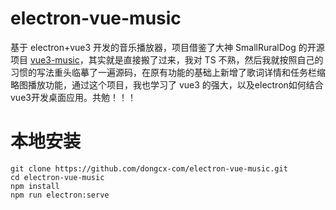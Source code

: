 # electron-vue-music
基于 electron+vue3 开发的音乐播放器，项目借鉴了大神 SmallRuralDog 的开源项目 [vue3-music](https://github.com/SmallRuralDog/vue3-music  "vue3-music")，其实就是直接搬了过来，我对 TS 不熟，然后我就按照自己的习惯的写法重头临摹了一遍源码，在原有功能的基础上新增了歌词详情和任务栏缩略图播放功能，通过这个项目，我也学习了 vue3 的强大，以及electron如何结合vue3开发桌面应用。共勉！！！

# 本地安装
```
git clone https://github.com/dongcx-com/electron-vue-music.git
cd electron-vue-music
npm install
npm run electron:serve
```
